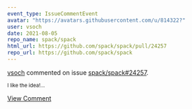 ```yaml
---
event_type: IssueCommentEvent
avatar: "https://avatars.githubusercontent.com/u/814322?"
user: vsoch
date: 2021-08-05
repo_name: spack/spack
html_url: https://github.com/spack/spack/pull/24257
repo_url: https://github.com/spack/spack
---
```


<a href='https://github.com/vsoch' target='_blank'>vsoch</a> commented on issue <a href='https://github.com/spack/spack/pull/24257' target='_blank'>spack/spack#24257</a>.

<small>I like the idea!...</small>

<a href='https://github.com/spack/spack/pull/24257' target='_blank'>View Comment</a>